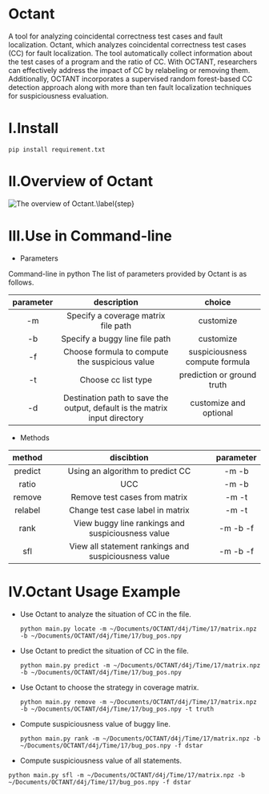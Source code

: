 # Octant
A tool for analyzing coincidental correctness test cases and fault localization.
Octant, which analyzes coincidental correctness test cases (CC) for fault localization. The tool automatically collect information about the test cases of a program and the ratio of CC. With OCTANT, researchers can effectively address the impact of CC by relabeling or removing them. Additionally, OCTANT incorporates a supervised random forest-based CC detection approach along with more than ten fault localization techniques for suspiciousness evaluation.

# I.Install

 
  ```pip install requirement.txt```

# II.Overview of Octant
![The overview of Octant.\label{step}](./overview.png)

# III.Use in Command-line 

- Parameters

Command-line in python
The list of parameters provided by Octant is as follows.
  
| parameter | description| choice|
| :-------: | :----------------------------------------------------------: | :----------------------------: |
|    -m     |             Specify a coverage matrix file path              |           customize            |
|    -b     |                Specify a buggy line file path                |           customize            |
|    -f     |        Choose formula to compute the suspicious value        | suspiciousness compute formula |
|    -t     |                     Choose cc list type                      |   prediction or ground truth   |
|    -d     | Destination path to save the output, default is the matrix input directory |           customize and optional           |


- Methods

| method | discibtion | parameter |
| :----:| :----: | :----: |
| predict | Using an algorithm to predict CC| -m -b |
| ratio | UCC| -m -b |
| remove | Remove test cases from matrix| -m -t |
| relabel | Change test case label in matrix | -m -t |
| rank | View buggy line rankings and suspiciousness value| -m -b -f|
| sfl | View all statement rankings and suspiciousness value | -m -b -f |


# IV.Octant Usage Example

- Use Octant to analyze the situation of CC in the file.

  ```python main.py locate -m ~/Documents/OCTANT/d4j/Time/17/matrix.npz -b ~/Documents/OCTANT/d4j/Time/17/bug_pos.npy```

  
- Use Octant to predict the situation of CC in the file.

  ```python main.py predict -m ~/Documents/OCTANT/d4j/Time/17/matrix.npz -b ~/Documents/OCTANT/d4j/Time/17/bug_pos.npy```

  
- Use Octant to choose the strategy in coverage matrix.

  ```python main.py remove -m ~/Documents/OCTANT/d4j/Time/17/matrix.npz -b ~/Documents/OCTANT/d4j/Time/17/bug_pos.npy -t truth```

  
- Compute suspiciousness value of buggy line.

  ```python main.py rank -m ~/Documents/OCTANT/d4j/Time/17/matrix.npz -b ~/Documents/OCTANT/d4j/Time/17/bug_pos.npy -f dstar```

  
- Compute suspiciousness value of all statements.

```python main.py sfl -m ~/Documents/OCTANT/d4j/Time/17/matrix.npz -b ~/Documents/OCTANT/d4j/Time/17/bug_pos.npy -f dstar```
